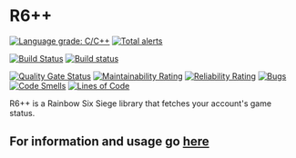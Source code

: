 # R6++
[![Language grade: C/C++](https://img.shields.io/lgtm/grade/cpp/g/AmFobes/R6pp.svg?logo=lgtm&logoWidth=18)](https://lgtm.com/projects/g/AmFobes/R6pp/context:cpp)
[![Total alerts](https://img.shields.io/lgtm/alerts/g/AmFobes/R6pp.svg?logo=lgtm&logoWidth=18)](https://lgtm.com/projects/g/AmFobes/R6pp/alerts/)

[![Build Status](https://travis-ci.org/AmFobes/R6pp.svg?branch=master)](https://travis-ci.org/AmFobes/R6pp)
[![Build status](https://ci.appveyor.com/api/projects/status/q0vkcfb4injjgvek/branch/master?svg=true)](https://ci.appveyor.com/project/AmFobes/r6pp/branch/master)

[![Quality Gate Status](https://sonarcloud.io/api/project_badges/measure?project=AmFobes_R6pp&metric=alert_status)](https://sonarcloud.io/dashboard?id=AmFobes_R6pp)
[![Maintainability Rating](https://sonarcloud.io/api/project_badges/measure?project=AmFobes_R6pp&metric=sqale_rating)](https://sonarcloud.io/dashboard?id=AmFobes_R6pp)
[![Reliability Rating](https://sonarcloud.io/api/project_badges/measure?project=AmFobes_R6pp&metric=reliability_rating)](https://sonarcloud.io/dashboard?id=AmFobes_R6pp)
[![Bugs](https://sonarcloud.io/api/project_badges/measure?project=AmFobes_R6pp&metric=bugs)](https://sonarcloud.io/dashboard?id=AmFobes_R6pp)
[![Code Smells](https://sonarcloud.io/api/project_badges/measure?project=AmFobes_R6pp&metric=code_smells)](https://sonarcloud.io/dashboard?id=AmFobes_R6pp)
[![Lines of Code](https://sonarcloud.io/api/project_badges/measure?project=AmFobes_R6pp&metric=ncloc)](https://sonarcloud.io/dashboard?id=AmFobes_R6pp)

R6++ is a Rainbow Six Siege library that fetches your account's game status.

## For information and usage go [here](https://amfobes.github.io/R6pp/)
